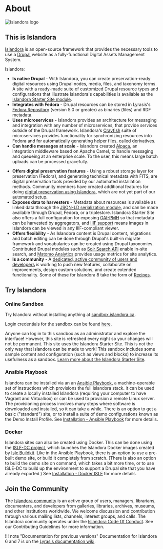 # About
![Islandora logo](https://assets.website-files.com/618eb1b213a102afa83e260d/61b376b9f04ddd1f0da90edf_logo-islandora.svg)

## This is Islandora

[Islandora](https://islandora.ca) is an open-source framework that provides the necessary tools to use a [Drupal](https://www.drupal.org) website as a fully-functional Digital Assets Management System.

Islandora:

[//]: # (We should probably replace as many of the links in this section as possible with links to within this documentation, and make it clear which are internal links and which link out.)
- **Is native Drupal** - With Islandora, you can create preservation-ready digital resources using Drupal nodes, media, files, and taxonomy terms. A site with a ready-made suite of customized Drupal resource types and configurations that illustrate Islandora's capabilities is available as the [Islandora Starter Site module](https://github.com/Islandora/islandora-starter-site/).
- **Integrates with Fedora** - Drupal resources can be stored in Lyrasis's [Fedora Repository](https://wiki.duraspace.org/display/FF/Fedora+Repository+Home) (version 5.0 or greater) as binaries (files) and RDF metadata.
- **Uses microservices** - Islandora provides an architecture for messaging and integration with any number of microservices, that provide services outside of the Drupal framework. Islandora's [Crayfish](https://github.com/Islandora/crayfish) suite of microservices provides functionality for synchronizing resources into Fedora and for automatically generating helper files, called derivatives.
- **Can handle messages at scale** - Islandora created [Alpaca](https://github.com/Islandora/Alpaca), an integration middleware based on Apache Camel, to handle messaging and queueing at an enterprise scale. To the user, this means large batch uploads can be processed gracefully.

[//]: # (Allowing bulk uploads to be processed without affecting the server... would be the ideal right? but right now they're on the same server. Is just saying "scalability" ok?)

- **Offers digital preservation features** - Using a robust storage layer for preservation (Fedora), and generating technical metadata with FITS, are digital preservation tools provided by our automated installation methods. Community members have created additional features for doing [digital preservation using Islandora](https://github.com/mjordan/digital_preservation_using_islandora), which are not yet part of our automated setup. 
- **Exposes data to harvesters** - Metadata about resources is available as linked data through the [JSON-LD serialization module](https://github.com/Islandora/jsonld), and can be made available through Drupal, Fedora, or a triplestore. Islandora Starter Site also offers a full configuration for exposing [OAI-PMH](user-documentation/metadata_harvesting/#oai-pmh) so that metadata can be harvested by aggregators, and [IIIF support](https://github.com/Islandora/islandora/tree/8.x-1.x/modules/islandora_iiif) means images in Islandora can be viewed in any IIIF-compliant viewer.
- **Offers flexibility** - As Islandora content is Drupal content, migrations and batch editing can be done through Drupal's built-in migrate framework and  vocabularies can be created using Drupal taxonomies. Contributed Drupal modules such as [Solr Search API](https://www.drupal.org/project/search_api_solr) enable in-site search, and [Matomo Analytics](https://www.drupal.org/project/matomo) provides usage metrics for site analytics.
- **Is a community** - A [dedicated, active community of users and developers](https://groups.google.com/forum/#!forum/islandora) is working to push new features, collaborate on improvements, design custom solutions, and create extended functionality. Some of these for Islandora 8 take the form of [Recipes](https://github.com/Islandora-Labs/Islandora-Cookbook).

## Try Islandora

### Online Sandbox

Try Islandora without installing anything at [sandbox.islandora.ca](https://sandbox.islandora.ca/).

Login credentials for the sandbox can be found [here](https://github.com/Islandora/documentation/wiki/Sandbox.Islandora.ca-online-credentials).

Anyone can log in to this sandbox as an administrator and explore the interface! However, this site is refreshed every night so your changes will not be permanent. This site uses the Islandora Starter Site. This is not the only way that Islandora can be made to work! This sandbox includes some sample content and configuration (such as views and blocks) to increase its usefulness as a sandbox. [Learn more about the Islandora Starter Site](https://github.com/Islandora-Devops/islandora-starter-site).

### Ansible Playbook

Islandora can be installed via an an [Ansible Playbook](https://github.com/Islandora-Devops/islandora-playbook), a machine-operable set of instructions which provisions the full Islandora stack. It can be used to create a locally installed Islandora (requiring your computer to have Vagrant and Virtualbox) or can be used to provision a remote Linux server. The provisioning process involves many steps where software is downloaded and installed, so it can take a while. There is an option to get a basic ("standard") site, or to install a suite of demo configurations known as the Demo Install Profile. See [Installation - Ansible Playbook](installation/playbook) for more details.

### Docker

Islandora sites can also be created using Docker. This can be done using the [ISLE-DC project](https://github.com/Islandora-Devops/isle-dc), which launches the Islandora Docker images created by [Isle Buildkit](https://github.com/Islandora-Devops/isle-buildkit). Like in the Ansible Playbook, there is an option to use a pre-built demo site, or build it completely from scratch. (There is also an option to build the demo site on command, which takes a bit more time, or to use ISLE-DC to build up the environment to support a Drupal site that you have already exported.)  See [Installation - Docker ISLE](installation/docker-introduction) for more details

## Join the Community

The [Islandora community](https://www.islandora.ca/community) is an active group of users, managers, librarians, documenters, and developers from galleries, libraries, archives, museums, and other institutions worldwide. We welcome discussion and contribution through various mailing lists, channels, interest groups, and calls. The Islandora community operates under the [Islandora Code Of Conduct](https://www.islandora.ca/code-of-conduct). See our Contributing Guidelines for more information.


!!! note "Documentation for previous versions"
    Documentation for Islandora 6 and 7 is on the [Lyrasis documentation wiki](https://wiki.lyrasis.org/display/ISLANDORA/Start).
